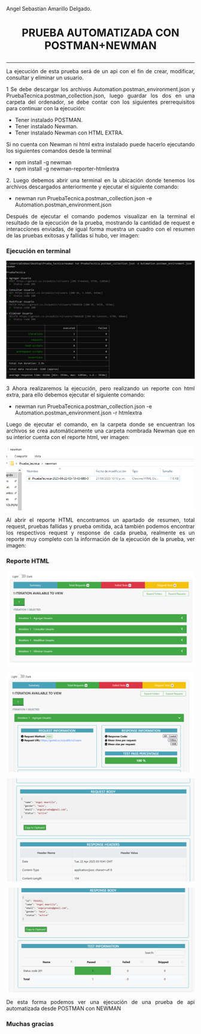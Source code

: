 Angel Sebastian Amarillo Delgado.

# <p align="center"> **PRUEBA AUTOMATIZADA CON POSTMAN+NEWMAN** </p>
______
<p style="text-align: justify;">La ejecución de esta prueba será de un api con el fin de crear, modificar, consultar y eliminar un usuario.</p>

<p style="text-align: justify;">1 Se debe descargar los archivos Automation.postman_environment.json y PruebaTecnica.postman_collection.json, luego guardar los dos en una carpeta del ordenador, se debe contar con los siguientes prerrequisitos para continuar con la ejecución: </p>

- Tener instalado POSTMAN.
- Tener instalado Newman.
- Tener instalado Newman con HTML EXTRA.

<p style="text-align: justify;">Si no cuenta con Newman ni html extra instalado puede hacerlo ejecutando los siguientes comandos desde la terminal</p>

- npm install -g newman
- npm install -g newman-reporter-htmlextra

<p style="text-align: justify;">2. Luego debemos abrir una terminal en la ubicación donde tenemos los archivos descargados anteriormente y ejecutar el siguiente comando: </p>

- newman run PruebaTecnica.postman_collection.json -e Automation.postman_environment.json

<p style="text-align: justify;">Después de ejecutar el comando podemos visualizar en la terminal el resultado de la ejecución de la prueba, mostrando la cantidad de request e interacciones enviadas, de igual forma muestra un cuadro con el resumen de las pruebas exitosas y fallidas si hubo, ver imagen: </p>

### <p align="justify"> **Ejecución en terminal** </p>

<p align="center">
  <img src="/Api_Postman+Newman/Imagenes/ejecucion.PNG">
</p>

<p style="text-align: justify;">3 Ahora realizaremos la ejecución, pero realizando un reporte con html extra, para ello debemos ejecutar el siguiente comando: </p>

- newman run PruebaTecnica.postman_collection.json -e Automation.postman_environment.json -r htmlextra

<p style="text-align: justify;">Luego de ejecutar el comando, en la carpeta donde se encuentran los archivos se crea automáticamente una carpeta nombrada Newman que en su interior cuenta con el reporte html, ver imagen: </p>

<p align="center">
  <img src="/Api_Postman+Newman/Imagenes/report.PNG">
</p>

<p style="text-align: justify;">Al abrir el reporte HTML encontramos un apartado de resumen, total request, pruebas fallidas y prueba omitida, acá también podemos encontrar los respectivos request y response de cada prueba, realmente es un reporte muy completo con la información de la ejecución de la prueba, ver imagen: </p>

### <p align="justify"> **Reporte HTML** </p>

<p align="center">
  <img src="/Api_Postman+Newman/Imagenes/html.PNG">
</p>

<p align="center">
  <img src="/Api_Postman+Newman/Imagenes/html1.PNG">
</p>

<p align="center">
  <img src="/Api_Postman+Newman/Imagenes/html2.PNG">
</p>

<p align="center">
  <img src="/Api_Postman+Newman/Imagenes/html3.PNG">
</p>

<p style="text-align: justify;">De esta forma podemos ver una ejecución de una prueba de api automatizada desde POSTMAN con NEWMAN</p>

### <p align="justify"> **Muchas gracias** </p>

